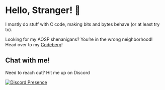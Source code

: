 # Hello, Stranger! 👋

I mostly do stuff with C code, making bits and bytes behave (or at least try to).

Looking for my AOSP shenanigans? You’re in the wrong neighborhood! Head over to my [Codeberg](https://codeberg.org/shikko)!

## Chat with me!
Need to reach out? Hit me up on Discord

[![Discord Presence](https://lanyard.cnrad.dev/api/174591895417126912)](https://discord.com/users/174591895417126912)
